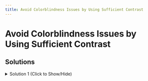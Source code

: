 ```yaml
---
title: Avoid Colorblindness Issues by Using Sufficient Contrast
---
```

# Avoid Colorblindness Issues by Using Sufficient Contrast

## Solutions

<details><summary>Solution 1 (Click to Show/Hide)</summary>

Following the instructions:

Increase the background-color lightness value from 35% to 55%, and decrease the color lightness value from 20% to 15%. 

the line 4 and 5 become:

```css
    color: hsl(0, 55%, 15%);
    background-color: hsl(120, 25%, 55%);
```
This improves the contrast to 5.9:1.

</details>